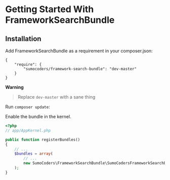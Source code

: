 # Getting Started With FrameworkSearchBundle

## Installation

Add FrameworkSearchBundle as a requirement in your composer.json:

```
{
    "require": {
        "sumocoders/framework-search-bundle": "dev-master"
    }
}
```

**Warning**
> Replace `dev-master` with a sane thing

Run `composer update`:

Enable the bundle in the kernel.

```php
<?php
// app/AppKernel.php

public function registerBundles()
{
    // ...
    $bundles = array(
        // ...
        new SumoCoders\FrameworkSearchBundle\SumoCodersFrameworkSearchBundle(),
    );
}
```
